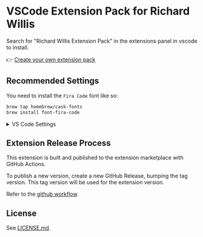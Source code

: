 # VSCode Extension Pack for Richard Willis

Search for "Richard Willis Extension Pack" in the extensions panel in vscode to install.

👉 [Create your own extension pack](https://code.visualstudio.com/blogs/2017/03/07/extension-pack-roundup)

## Recommended Settings

You need to install the `Fira Code` font like so:

```bash
brew tap homebrew/cask-fonts
brew install font-fira-code
```

<details><summary>VS Code Settings</summary>

```json
{
  "workbench.colorCustomizations": {
    "statusBar.background": "#000000",
    "statusBar.noFolderBackground": "#000000"
  },
  "window.zoomLevel": 1,
  "workbench.startupEditor": "newUntitledFile",
  "workbench.settings.enableNaturalLanguageSearch": false,
  "telemetry.enableCrashReporter": false,
  "telemetry.enableTelemetry": false,
  "files.trimTrailingWhitespace": true,
  "files.insertFinalNewline": true,
  "terminal.external.osxExec": "iTerm.app",
  "java.implementationsCodeLens.enabled": true,
  "java.referencesCodeLens.enabled": true,
  "java.configuration.checkProjectSettingsExclusions": false,
  "java.configuration.updateBuildConfiguration": "automatic",
  "breadcrumbs.enabled": true,
  "explorer.confirmDragAndDrop": false,
  "editor.fontFamily": "Fira Code, Menlo, Monaco, 'Courier New', monospace",
  "editor.fontLigatures": false,
  "editor.fontSize": 13,
  "editor.renderWhitespace": "all",
  "editor.suggestSelection": "first",
  "editor.formatOnSave": false,
  "editor.smoothScrolling": true,
  "editor.cursorBlinking": "smooth",
  "editor.cursorSmoothCaretAnimation": true,
  "editor.tabSize": 2,
  "editor.insertSpaces": true,
  "editor.detectIndentation": true,
  "eslint.autoFixOnSave": true,
  "vsintellicode.modify.editor.suggestSelection": "automaticallyOverrodeDefaultValue",
  "python.jediEnabled": false,
  "gitlens.codeLens.enabled": false,
  "go.enableCodeLens": {
    "references": false,
    "runtest": true
  },
  "jest.pathToJest": "npm test --",
  "jest.debugCodeLens.showWhenTestStateIn": [
    "fail",
    "unknown",
    "pass"
  ],
  "jest.autoEnable": false,
  "html.suggest.html5": true,
  "html.validate.scripts": true,
  "html.validate.styles": true,
  "stylelint.config": {
    "ignoreFiles": ["**/*.js", "**/*.jsx"]
  },
  "[shellscript]": {
    "editor.defaultFormatter": "foxundermoon.shell-format"
  },
  "[dockerfile]": {
    "editor.defaultFormatter": "foxundermoon.shell-format"
  },
  "[css]": {
    "editor.defaultFormatter": "esbenp.prettier-vscode"
  },
  "[scss]": {
    "editor.defaultFormatter": "esbenp.prettier-vscode"
  },
  "[json]": {
    "editor.defaultFormatter": "esbenp.prettier-vscode"
  },
  "[jsonc]": {
    "editor.defaultFormatter": "esbenp.prettier-vscode"
  },
  "[markdown]": {
    "editor.defaultFormatter": "esbenp.prettier-vscode"
  },
  "[html]": {
    "editor.defaultFormatter": "esbenp.prettier-vscode"
  },
  "[xml]": {
    "editor.defaultFormatter": "esbenp.prettier-vscode"
  },
  "[typescript]": {
    "editor.defaultFormatter": "esbenp.prettier-vscode"
  },
  "[javascript]": {
    "editor.defaultFormatter": "esbenp.prettier-vscode"
  },
  "[yaml]": {
    "editor.defaultFormatter": "esbenp.prettier-vscode"
  },
  "cSpell.enabledLanguageIds": [
    "asciidoc",
    "c",
    "cpp",
    "csharp",
    "css",
    "git-commit",
    "go",
    "handlebars",
    "haskell",
    "html",
    "jade",
    "java",
    "javascript",
    "javascriptreact",
    "json",
    "latex",
    "less",
    "markdown",
    "php",
    "plaintext",
    "pug",
    "python",
    "restructuredtext",
    "rust",
    "scala",
    "scss",
    "text",
    "typescript",
    "typescriptreact",
    "yaml",
    "yml"
  ]
}
```

</details>

## Extension Release Process

This extension is built and published to the extension marketplace with GitHub Actions.

To publish a new version, create a new GitHub Release, bumping the tag version. This tag version will be used for the extension version.

Refer to the [github workflow](./.github/workflows/nodejs.yml).

## License

See [LICENSE.md](./LICENSE.md).
